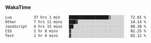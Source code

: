 ### WakaTime

<!--START_SECTION:waka-->

```txt
Lua          37 hrs 1 min    ██████████████████▒░░░░░░   72.81 %
Other        7 hrs 11 mins   ███▓░░░░░░░░░░░░░░░░░░░░░   14.14 %
JavaScript   4 hrs 15 mins   ██░░░░░░░░░░░░░░░░░░░░░░░   08.38 %
CSS          1 hr 8 mins     ▓░░░░░░░░░░░░░░░░░░░░░░░░   02.25 %
Text         1 hr 4 mins     ▓░░░░░░░░░░░░░░░░░░░░░░░░   02.12 %
```

<!--END_SECTION:waka-->
